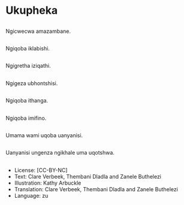# Ukupheka

##
Ngicwecwa
amazambane.

##
Ngiqoba iklabishi.

##
Ngigretha
iziqathi.

##
Ngigeza ubhontshisi.

##
Ngiqoba ithanga.

##
Ngiqoba imifino.

##
Umama wami uqoba uanyanisi.

##
Uanyanisi ungenza
ngikhale uma
uqotshwa.

##
* License: [CC-BY-NC]
* Text: Clare Verbeek, Thembani Dladla and Zanele Buthelezi
* Illustration: Kathy Arbuckle
* Translation: Clare Verbeek, Thembani Dladla and
Zanele Buthelezi
* Language: zu
